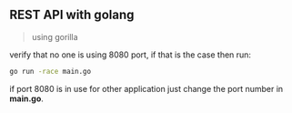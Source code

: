 ## REST API with golang
> using gorilla

verify that no one is using 8080 port, if that is the case then run:
```bash
go run -race main.go
```
if port 8080 is in use for other application just change the port number in **main.go**.